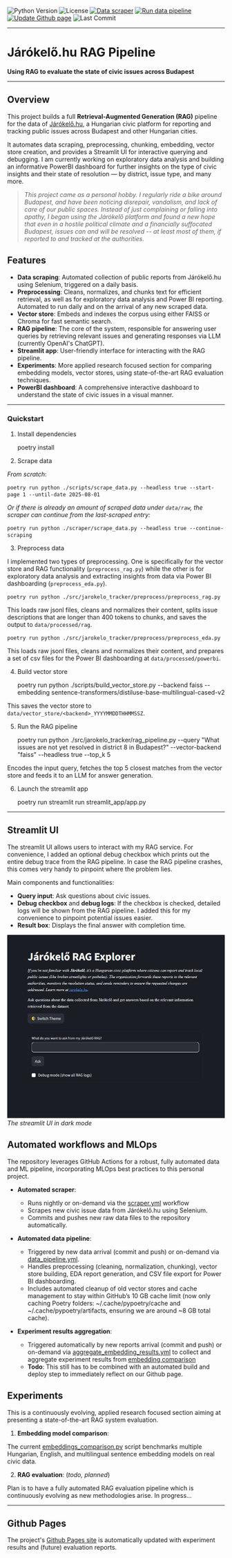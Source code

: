 ![Python Version](https://img.shields.io/badge/python-3.11%2B-blue) ![License](https://img.shields.io/github/license/leweex95/jarokelo_tracker) [![Data scraper](https://github.com/leweex95/jarokelo_tracker/actions/workflows/scraper.yml/badge.svg)](https://github.com/leweex95/jarokelo_tracker/actions/workflows/scraper.yml) [![Run data pipeline](https://github.com/leweex95/jarokelo_tracker/actions/workflows/data_pipeline.yml/badge.svg)](https://github.com/leweex95/jarokelo_tracker/actions/workflows/data_pipeline.yml) [![Update Github page](https://github.com/leweex95/jarokelo_tracker/actions/workflows/pages/pages-build-deployment/badge.svg)](https://github.com/leweex95/jarokelo_tracker/actions/workflows/pages/pages-build-deployment) ![Last Commit](https://img.shields.io/github/last-commit/leweex95/jarokelo_tracker)

---

# Járókelő.hu RAG Pipeline

**Using RAG to evaluate the state of civic issues across Budapest**  

---

## Overview

This project builds a full **Retrieval-Augmented Generation (RAG)** pipeline for the data of [Járókelő.hu](https://jarokelo.hu), a Hungarian civic platform for reporting and tracking public issues across Budapest and other Hungarian cities.

It automates data scraping, preprocessing, chunking, embedding, vector store creation, and provides a Streamlit UI for interactive querying and debugging. I am currently working on exploratory data analysis and building an informative PowerBI dashboard for further insights on the type of civic insights and their state of resolution — by district, issue type, and many more.

> _This project came as a personal hobby. I regularly ride a bike around Budapest, and have been noticing disrepair, vandalism, and lack of care of our public spaces. Instead of just complaining or falling into apathy, I began using the Járókelő platform and found a new hope that even in a hostile political climate and a financially suffocated Budapest, issues can and will be resolved -- at least most of them, if reported to and tracked at the authorities._

## Features

- **Data scraping**: Automated collection of public reports from Járókelő.hu using Selenium, triggered on a daily basis. 
- **Preprocessing**: Cleans, normalizes, and chunks text for efficient retrieval, as well as for exploratory data analysis and Power BI reporting. Automated to run daily and on the arrival of any new scraped data.
- **Vector store**: Embeds and indexes the corpus using either FAISS or Chroma for fast semantic search.
- **RAG pipeline**: The core of the system, responsible for answering user queries by retrieving relevant issues and generating responses via LLM (currently OpenAI's ChatGPT).
- **Streamlit app**: User-friendly interface for interacting with the RAG pipeline.
- **Experiments**: More applied research focused section for comparing embedding models, vector stores, using state-of-the-art RAG evaluation techniques.
- **PowerBI dashboard**: A comprehensive interactive dashboard to understand the state of civic issues in a visual manner.

---

### Quickstart

1. Install dependencies

    poetry install

2. Scrape data

_From scratch_:

    poetry run python ./scripts/scrape_data.py --headless true --start-page 1 --until-date 2025-08-01

_Or if there is already an amount of scraped data under `data/raw`, the scraper can continue from the last-scraped entry:_

    poetry run python ./scraper/scrape_data.py --headless true --continue-scraping

3. Preprocess data

I implemented two types of preprocessing. One is specifically for the vector store and RAG functionality (`preprocess_rag.py`) while the other is for exploratory data analysis and extracting insights from data via Power BI dashboarding (`preprocess_eda.py`).

    poetry run python ./src/jarokelo_tracker/preprocess/preprocess_rag.py 

This loads raw jsonl files, cleans and normalizes their content, splits issue descriptions that are longer than 400 tokens to chunks, and saves the output to `data/processed/rag`.

    poetry run python ./src/jarokelo_tracker/preprocess/preprocess_eda.py 

This loads raw jsonl files, cleans and normalizes their content, and prepares a set of csv files for the Power BI dashboarding at `data/processed/powerbi`.

4.  Build vector store

    poetry run python ./scripts/build_vector_store.py --backend faiss --embedding sentence-transformers/distiluse-base-multilingual-cased-v2

This saves the vector store to `data/vector_store/<backend>_YYYYMMDDTHHMMSSZ`.

5. Run the RAG pipeline

    poetry run python ./src/jarokelo_tracker/rag_pipeline.py --query "What issues are not yet resolved in district 8 in Budapest?" --vector-backend "faiss" --headless true --top_k 5

Encodes the input query, fetches the top 5 closest matches from the vector store and feeds it to an LLM for answer generation.

6. Launch the streamlit app

    poetry run streamlit run streamlit_app/app.py

---

## Streamlit UI

The streamlit UI allows users to interact with my RAG service. For convenience, I added an optional debug checkbox which prints out the entire debug trace from the RAG pipeline. In case the RAG pipeline crashes, this comes very handy to pinpoint where the problem lies.

Main components and functionalities:

- **Query input**: Ask questions about civic issues.
- **Debug checkbox** and **debug logs**: If the checkbox is checked, detailed logs will be shown from the RAG pipeline. I added this for my convenience to pinpoint potential issues easier.
- **Result box**: Displays the final answer with completion time.

![Streamlit UI](assets/streamlit_ui_dark_mode.png)*The streamlit UI in dark mode*

## Automated workflows and MLOps

The repository leverages GitHub Actions for a robust, fully automated data and ML pipeline, incorporating MLOps best practices to this personal project.

- **Automated scraper**:
    - Runs nightly or on-demand via the [scraper.yml](./.github/workflows/scraper.yml) workflow
    - Scrapes new civic issue data from Járókelő.hu using Selenium.
    - Commits and pushes new raw data files to the repository automatically.

- **Automated data pipeline**:
    - Triggered by new data arrival (commit and push) or on-demand via [data_pipeline.yml](./.github/workflows/data_pipeline.yml).
    - Handles preprocessing (cleaning, normalization, chunking), vector store building, EDA report generation, and CSV file export for Power BI dashboarding.
    - Includes automated cleanup of old vector stores and cache management to stay within GitHub’s 10 GB cache limit (now only caching Poetry folders: ~/.cache/pypoetry/cache and ~/.cache/pypoetry/artifacts, ensuring we are around ~8 GB total cache).

- **Experiment results aggregation**:
    - Triggered automatically by new reports arrival (commit and push) or on-demand via [aggregate_embedding_results.yml](.github/workflows/aggregate_embedding_results.yml) to collect and aggregate experiment results from [embedding comparison](./experiments/embeddings_comparison.py)
    - **Todo**: This still has to be combined with an automated build and deploy step to immediately reflect on our Github page. 

## Experiments

This is a continuously evolving, applied research focused section aiming at presenting a state-of-the-art RAG system evaluation. 

1. **Embedding model comparison**:

The current [embeddings_comparison.py](./experiments/embeddings_comparison.py) script benchmarks multiple Hungarian, English, and multilingual sentence embedding models on real civic data.

2. **RAG evaluation**: (_todo, planned_)

Plan is to have a fully automated RAG evaluation pipeline which is continuously evolving as new methodologies arise. In progress...

---

## Github Pages

The project's [Github Pages site](https://leweex95.github.io/jarokelo_tracker/) is automatically updated with experiment results and (future) evaluation reports.
